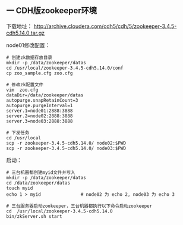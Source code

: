 ## 一 CDH版zookeeper环境

下载地址： http://archive.cloudera.com/cdh5/cdh/5/zookeeper-3.4.5-cdh5.14.0.tar.gz

node01修改配置：
```
# 创建zk数据存放目录
mkdir -p /data/zookeeper/datas
cd /usr/local/zookeeper-3.4.5-cdh5.14.0/conf 
cp zoo_sample.cfg zoo.cfg

# 修改zk配置文件
vim  zoo.cfg
dataDir=/data/zookeeper/datas
autopurge.snapRetainCount=3
autopurge.purgeInterval=1
server.1=node01:2888:3888
server.2=node02:2888:3888
server.3=node03:2888:3888

# 下发任务
cd /usr/local
scp -r zookeeper-3.4.5-cdh5.14.0/ node02:$PWD
scp -r zookeeper-3.4.5-cdh5.14.0/ node03:$PWD

```

启动：
```
# 三台机器都创建myid文件并写入
mkdir -p /data/zookeeper/datas
cd /data/zookeeper/datas
touch myid 
echo 1 > myid               # node02 为 echo 2, node03 为 echo 3

# 三台服务器启动zookeeper，三台机器都执行以下命令启动zookeeper
cd  /usr/local/zookeeper-3.4.5-cdh5.14.0
bin/zkServer.sh start
```